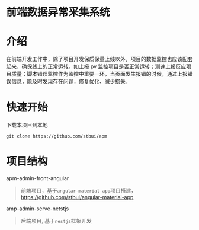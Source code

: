 前端数据异常采集系统
================

# 介绍
在前端开发工作中，除了项目开发保质保量上线以外，项目的数据监控也应该配套起来，确保线上的正常运转。如上报 pv 监控项目是否正常运转；测速上报反应项目质量；脚本错误监控作为监控中重要一环，当页面发生报错的时候，通过上报错误信息，能及时发现存在问题，修复优化、减少损失。


# 快速开始

下载本项目到本地
```
git clone https://github.com/stbui/apm
```

# 项目结构
apm-admin-front-angular
> 前端项目，基于`angular-material-app`项目搭建，https://github.com/stbui/angular-material-app

amp-admin-serve-netstjs
> 后端项目, 基于`nestjs`框架开发
